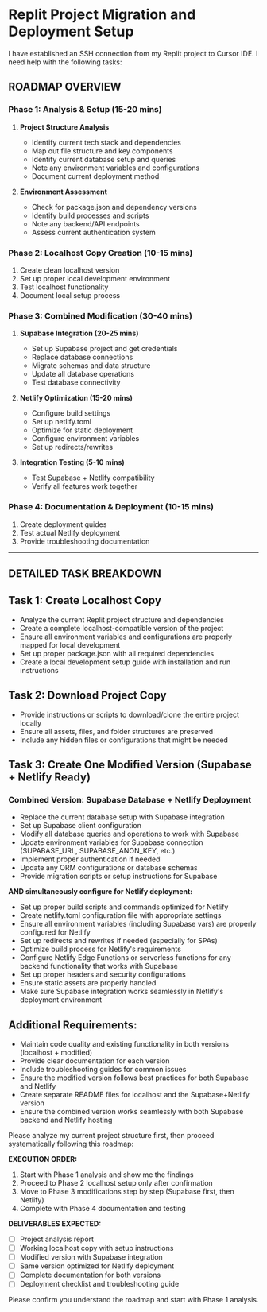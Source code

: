 # Replit Project Migration and Deployment Setup

I have established an SSH connection from my Replit project to Cursor IDE. I need help with the following tasks:

## ROADMAP OVERVIEW

### Phase 1: Analysis & Setup (15-20 mins)
1. **Project Structure Analysis**
   - Identify current tech stack and dependencies
   - Map out file structure and key components
   - Identify current database setup and queries
   - Note any environment variables and configurations
   - Document current deployment method

2. **Environment Assessment**
   - Check for package.json and dependency versions
   - Identify build processes and scripts
   - Note any backend/API endpoints
   - Assess current authentication system

### Phase 2: Localhost Copy Creation (10-15 mins)
1. Create clean localhost version
2. Set up proper local development environment
3. Test localhost functionality
4. Document local setup process

### Phase 3: Combined Modification (30-40 mins)
1. **Supabase Integration (20-25 mins)**
   - Set up Supabase project and get credentials
   - Replace database connections
   - Migrate schemas and data structure
   - Update all database operations
   - Test database connectivity

2. **Netlify Optimization (15-20 mins)**
   - Configure build settings
   - Set up netlify.toml
   - Optimize for static deployment
   - Configure environment variables
   - Set up redirects/rewrites

3. **Integration Testing (5-10 mins)**
   - Test Supabase + Netlify compatibility
   - Verify all features work together

### Phase 4: Documentation & Deployment (10-15 mins)
1. Create deployment guides
2. Test actual Netlify deployment
3. Provide troubleshooting documentation

---

## DETAILED TASK BREAKDOWN

## Task 1: Create Localhost Copy
- Analyze the current Replit project structure and dependencies
- Create a complete localhost-compatible version of the project
- Ensure all environment variables and configurations are properly mapped for local development
- Set up proper package.json with all required dependencies
- Create a local development setup guide with installation and run instructions

## Task 2: Download Project Copy
- Provide instructions or scripts to download/clone the entire project locally
- Ensure all assets, files, and folder structures are preserved
- Include any hidden files or configurations that might be needed

## Task 3: Create One Modified Version (Supabase + Netlify Ready)

### Combined Version: Supabase Database + Netlify Deployment
- Replace the current database setup with Supabase integration
- Set up Supabase client configuration
- Modify all database queries and operations to work with Supabase
- Update environment variables for Supabase connection (SUPABASE_URL, SUPABASE_ANON_KEY, etc.)
- Implement proper authentication if needed
- Update any ORM configurations or database schemas
- Provide migration scripts or setup instructions for Supabase

**AND simultaneously configure for Netlify deployment:**
- Set up proper build scripts and commands optimized for Netlify
- Create netlify.toml configuration file with appropriate settings
- Ensure all environment variables (including Supabase vars) are properly configured for Netlify
- Set up redirects and rewrites if needed (especially for SPAs)
- Optimize build process for Netlify's requirements
- Configure Netlify Edge Functions or serverless functions for any backend functionality that works with Supabase
- Set up proper headers and security configurations
- Ensure static assets are properly handled
- Make sure Supabase integration works seamlessly in Netlify's deployment environment

## Additional Requirements:
- Maintain code quality and existing functionality in both versions (localhost + modified)
- Provide clear documentation for each version
- Include troubleshooting guides for common issues
- Ensure the modified version follows best practices for both Supabase and Netlify
- Create separate README files for localhost and the Supabase+Netlify version
- Ensure the combined version works seamlessly with both Supabase backend and Netlify hosting

Please analyze my current project structure first, then proceed systematically following this roadmap:

**EXECUTION ORDER:**
1. Start with Phase 1 analysis and show me the findings
2. Proceed to Phase 2 localhost setup only after confirmation
3. Move to Phase 3 modifications step by step (Supabase first, then Netlify)
4. Complete with Phase 4 documentation and testing

**DELIVERABLES EXPECTED:**
- [ ] Project analysis report
- [ ] Working localhost copy with setup instructions  
- [ ] Modified version with Supabase integration
- [ ] Same version optimized for Netlify deployment
- [ ] Complete documentation for both versions
- [ ] Deployment checklist and troubleshooting guide

Please confirm you understand the roadmap and start with Phase 1 analysis.